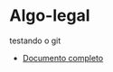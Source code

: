 # Algo-legal
testando o git

* [Documento completo](https://docs.google.com/document/d/1ovGqxAnDtN1zxP7AkHEjXtLzoUWHpXWlOcMqNMuQHCk/edit)
